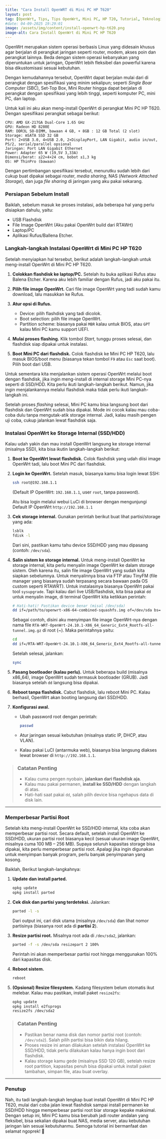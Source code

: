 ```yaml
---
title: "Cara Install OpenWRT di Mini PC HP T620"
layout: post
tag: [OpenWrt, Tips, Tips OpenWrt, Mini PC, HP T20, Tutorial, Teknologi]
#date: 04-09-2025 19:29:01
image: /assets/img/content/install-openwrt-hp-t620.png
image-alt: Cara Install OpenWrt di Mini PC HP T620
---
```



OpenWrt merupakan sistem operasi berbasis Linux yang didesain khusus agar berjalan di perangkat jaringan seperti router, modem, akses poin dan perangkat lainnya. Beda dengan sistem operasi kebanyakan yang diperuntukan untuk jaringan, OpenWrt lebih fleksibel dan powerful karena bisa dikustomisasi sesuai kebutuhan.

Dengan kemudahannya tersebut, OpenWrt dapat berjalan mulai dari di perangkat dengan spesifikasi yang minim sekalipun; seperti *Single Boar Computer* (SBC), Set-Top Box, Mini Router hingga dapat berjalan di perangkat dengan spesifikasi yang lebih tinggi, seperti komputer PC, mini PC, dan laptop.

Untuk kali ini aku akan meng-install OpenWrt di perangkat Mini PC HP T620. Dengan spesifikasi perangkat sebagai berikut:

```
CPU: AMD GX-217GA Dual-Core 1.65 GHz
GPU: Radeon HD 8280E
RAM: DDR3L SO-DIMM, bawaan 4 GB, + 8GB : 12 GB Total (2 slot)
Storage: mSATA SSD 32 GB 
Port: 2×USB 3.0, 4×USB 2.0, 2×DisplayPort, LAN Gigabit, audio in/out, PS/2, serial/parallel opsional
Jaringan: Port LAN Gigabit Ethernet
Power: Adapter 65 W (19,5V 3,33A)
Dimensi/berat: ±22×4×24 cm, bobot ±1,3 kg
OS: HP ThinPro (bawaan)
```

Dengan pertimbangan spesifikasi tersebut, menurutku sudah lebih dari cukup buat dipakai sebagai router, *media sharing*, NAS (*Network Attached Storage*), dan juga *file sharing* di jaringan yang aku pakai sekarang.

### Persiapan Sebelum Install

Baiklah, sebelum masuk ke proses instalasi, ada beberapa hal yang perlu disiapkan dahulu, yaitu:

- USB Flashdisk
- File Image OpenWrt (Aku pakai OpenWrt build dari RTAWrt)
- Laptop/PC
- Aplikasi Rufus/Ballena Etcher.

### Langkah-langkah Instalasi OpenWrt di Mini PC HP T620

Setelah menyiapkan hal tersebut, berikut adalah langkah-langkah untuk meng-install OpenWrt di Mini PC HP T620.

1. **Colokkan flashdisk ke laptop/PC.**
   Setelah itu buka aplikasi Rufus atau Balena Etcher. Karena aku lebih familiar dengan Rufus, jadi aku pakai itu.

2. **Pilih file image OpenWrt.**
   Cari file image OpenWrt yang tadi sudah kamu download, lalu masukkan ke Rufus.

3. **Atur opsi di Rufus.**
   
   * Device: pilih flashdisk yang tadi dicolok.
   * Boot selection: pilih file image OpenWrt.
   * Partition scheme: biasanya pakai `MBR` kalau untuk BIOS, atau `GPT` kalau Mini PC kamu support UEFI.

4. **Mulai proses flashing.**
   Klik tombol *Start*, tunggu proses selesai, dan flashdisk siap dipakai untuk instalasi.

5. **Boot Mini PC dari flashdisk.**
   Colok flashdisk ke Mini PC HP T620, lalu masuk BIOS/boot menu (biasanya tekan tombol `F9` atau `Esc` saat boot). Pilih boot dari USB.

Untuk sementara kita menjalankan sistem operasi OpenWrt melalui boot dengan flashdisk, jika ingin meng-install di internal storage Mini PC-nya seperti di SSD/HDD. Kita perlu ikuti langkah-langkah berikut. Namun, jika ingin menjalankannya melalui flashdisk maka tidak perlu ikuti langkah-langkah ini.

Setelah proses *flashing* selesai, Mini PC kamu bisa langsung boot dari flashdisk dan OpenWrt sudah bisa dipakai. Mode ini cocok kalau mau coba-coba dulu tanpa mengutak-atik storage internal. Jadi, kalau masih pengen uji coba, cukup jalankan lewat flashdisk saja.

### Instalasi OpenWrt ke Storage Internal (SSD/HDD)

Kalau udah yakin dan mau install OpenWrt langsung ke storage internal (misalnya SSD), kita bisa ikutin langkah-langkah berikut:

1. **Boot ke OpenWrt lewat flashdisk.**
   Colok flashdisk yang udah diisi image OpenWrt tadi, lalu boot Mini PC dari flashdisk.

2. **Login ke OpenWrt.**
   Setelah masuk, biasanya kamu bisa login lewat SSH:
   
   ```bash
   ssh root@192.168.1.1
   ```
   
   (Default IP OpenWrt: `192.168.1.1`, user `root`, tanpa password).
   
   Atu bisa login melalui webui LuCi di browser dengan mengunjungi Default IP OpenWrt `http://192.168.1.1`

3. **Cek storage internal.**
   Gunakan perintah berikut buat lihat partisi/storage yang ada:
   
   ```bash
   lsblk
   fdisk -l
   ```
   
   Dari sini, pastikan kamu tahu device SSD/HDD yang mau dipasang (contoh: `/dev/sda`).

4. **Salin sistem ke storage internal.**
   Untuk meng-install OpenWrt ke storage internal, kita perlu menyalin image OpenWrt ke dalam storage sistem. Oleh karena itu, salin file image OpenWrt yang sudah kita siapkan sebelumnya. Untuk menyalinnya bisa via FTP atau TinyFM (file manager yang biasanya sudah terpasang secara bawaan pada OS custom seperti RTAWRT). Untuk instalasinya biasanya OpenWrt pakai tool `sysupgrade`. Tapi kalau dari live USB/flashdisk, kita bisa pakai `dd` untuk menyalin image, di terminal OpenWrt kita ketikkan perintah:
   
   ```bash
   # Hati-hati! Pastikan device benar (misal /dev/sda)
   dd if=/path/to/openwrt-x86-64-combined-squashfs.img of=/dev/sda bs=4M conv=fsync
   ```
   
    Sebagai contoh, disini aku menyimpan file image OpenWrt-nya dengan nama file `RTA-WRT-OpenWrt-24.10.1-X86_64_Generic_Ext4_Rootfs-all-tunnel.img.gz` di root (~). Maka perintahnya yaitu:
   
   ```bash
   cd
   dd if=/RTA-WRT-OpenWrt-24.10.1-X86_64_Generic_Ext4_Rootfs-all-tunnel.img.gz of=/dev/sda bs=4M conv=fsync
   ```
   
   Setelah selesai, jalankan:
   
   ```bash
   sync
   ```

5. **Pasang bootloader (kalau perlu).**
   Untuk beberapa build (misalnya x86\_64), image OpenWrt sudah termasuk bootloader (GRUB). Jadi biasanya setelah `dd` langsung bisa dipakai.

6. **Reboot tanpa flashdisk.**
   Cabut flashdisk, lalu reboot Mini PC. Kalau berhasil, OpenWrt akan booting langsung dari SSD/HDD.

7. **Konfigurasi awal.**
   
   * Ubah password root dengan perintah:
     
     ```bash
     passwd
     ```
   
   * Atur jaringan sesuai kebutuhan (misalnya static IP, DHCP, atau VLAN).
   
   * Kalau pakai LuCI (antarmuka web), biasanya bisa langsung diakses lewat browser di `http://192.168.1.1`.

> ### Catatan Penting
> 
> * Kalau cuma pengen nyobain, **jalankan dari flashdisk aja**.
> * Kalau mau pakai permanen, **install ke SSD/HDD** dengan langkah di atas.
> * Hati-hati saat pakai `dd`, salah pilih device bisa ngehapus data di disk lain.

---

### Memperbesar Partisi Root

Setelah kita meng-install OpenWrt ke SSD/HDD internal, kita coba akan memperbesar partisi root. Secara default, setelah install OpenWrt ke SSD/HDD, ukuran partisi root biasanya kecil (sesuai ukuran image OpenWrt, misalnya cuma 100 MB – 256 MB). Supaya seluruh kapasitas storage bisa dipakai, kita perlu memperbesar partisi root. Apalagi jika ingin digunakan untuk menyimpan banyak program, perlu banyak penyimpanan yang kosong.

Baiklah, Berikut langkah-langkahnya:

1. **Update dan install parted.**
   
   ```bash
   opkg update
   opkg install parted
   ```

2. **Cek disk dan partisi yang terdeteksi.**
   Jalankan:
   
   ```bash
   parted -l -s
   ```
   
   Dari output ini, cari disk utama (misalnya `/dev/sda`) dan lihat nomor partisinya (biasanya root ada di **partisi 2**).

3. **Resize partisi root.**
   Misalnya root ada di `/dev/sda2`, jalankan:
   
   ```bash
   parted -f -s /dev/sda resizepart 2 100%
   ```
   
   Perintah ini akan memperbesar partisi root hingga menggunakan 100% dari kapasitas disk.

4. **Reboot sistem.**
   
   ```bash
   reboot
   ```

5. **(Opsional) Resize filesystem.**
   Kadang filesystem belum otomatis ikut melebar. Kalau mau pastikan, install paket `resize2fs`:
   
   ```bash
   opkg update
   opkg install e2fsprogs
   resize2fs /dev/sda2
   ```

> ### Catatan Penting
> 
> * Pastikan benar nama disk dan nomor partisi root (contoh: `/dev/sda2`). Salah pilih partisi bisa bikin data hilang.
> * Proses resize ini aman dilakukan setelah instalasi OpenWrt ke SSD/HDD, tidak perlu dilakukan kalau hanya ingin boot dari flashdisk.
> * Kalau storage kamu gede (misalnya SSD 120 GB), setelah resize root partition, kapasitas penuh bisa dipakai untuk install paket tambahan, simpan file, atau buat overlay.

---

### Penutup

Nah, itu tadi langkah-langkah lengkap buat install OpenWrt di Mini PC HP T620, mulai dari coba jalan lewat flashdisk sampai install permanen ke SSD/HDD hingga memperbesar partisi root biar storage kepake maksimal. Dengan setup ini, Mini PC kamu bisa berubah jadi router andalan yang fleksibel, bisa sekalian dipakai buat NAS, media server, atau kebutuhan jaringan lain sesuai kebutuhanmu. Semoga tutorial ini bermanfaat dan selamat ngoprek! 🚀
